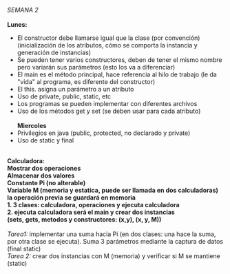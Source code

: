 <i>SEMANA 2</i>
<br><br>
<b>Lunes:</b>
- El constructor debe llamarse igual que la clase (por convención) (inicialización de los atributos, cómo se comporta la instancia y generación de instancias)
- Se pueden tener varios constructores, deben de tener el mismo nombre pero variarán sus parámetros (esto los va a diferenciar)
- El main es el método principal, hace referencia al hilo de trabajo (le da "vida" al programa, es diferente del constructor)
- El this. asigna un parámetro a un atributo
- Uso de private, public, static, etc
- Los programas se pueden implementar con diferentes archivos
- Uso de los métodos get y set (se deben usar para cada atributo)
<br><br>
<b>Miercoles</b>
- Privilegios en java (public, protected, no declarado y private)
- Uso de static y final
<br>
<b>
Calculadora:<br>
Mostrar dos operaciones<br>
Almacenar dos valores<br>
Constante Pi (no alterable)<br>
Variable M (memoria y estatica, puede ser llamada en dos calculadoras) la operación previa se guardará en memoria<br>
1. 3 clases: calculadora, operaciones y ejecuta calculadora<br>
2. ejecuta calculadora será el main y crear dos instancias<br>
(sets, gets, metodos y constructores: (x,y), (x, y, M))
</b>
<br><br>
<i>Tarea1:</i> implementar una suma hacia Pi (en dos clases: una hace la suma, por otra clase se ejecuta). Suma 3 parámetros mediante la captura de datos (final static)
<br>
<i>Tarea 2:</i> crear dos instancias con M (memoria) y verificar si M se mantiene (static)
